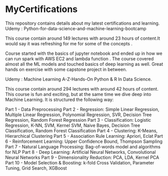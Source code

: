 # MyCertifications
This repository contains details about my latest certifications and learning.  
Udemy : Python-for-data-science-and-machine-learning-bootcamp

This course contain around 149 lectures with around 23 hours of content.It would say it was refreshing for me for some of the concepts .

Course started with the basics of jupyter notebook and ended up in how we can run spark with AWS EC2 and lambda function .
The course covered almost all the ML models and touched basics of deep learning as well. Great hands on exercise with some capstone project in between.

Udemy : Machine Learning A-Z-Hands-On Python & R In Data Science.

This course contain around 294 lectures with around 42 hours of content.
This course is fun and exciting, but at the same time we dive deep into Machine Learning. It is structured the following way:

Part 1 - Data Preprocessing
Part 2 - Regression: Simple Linear Regression, Multiple Linear Regression, Polynomial Regression, SVR, Decision Tree Regression, Random Forest Regression
Part 3 - Classification: Logistic Regression, K-NN, SVM, Kernel SVM, Naive Bayes, Decision Tree Classification, Random Forest Classification
Part 4 - Clustering: K-Means, Hierarchical Clustering
Part 5 - Association Rule Learning: Apriori, Eclat
Part 6 - Reinforcement Learning: Upper Confidence Bound, Thompson Sampling
Part 7 - Natural Language Processing: Bag-of-words model and algorithms for NLP
Part 8 - Deep Learning: Artificial Neural Networks, Convolutional Neural Networks
Part 9 - Dimensionality Reduction: PCA, LDA, Kernel PCA
Part 10 - Model Selection & Boosting: k-fold Cross Validation, Parameter Tuning, Grid Search, XGBoost
